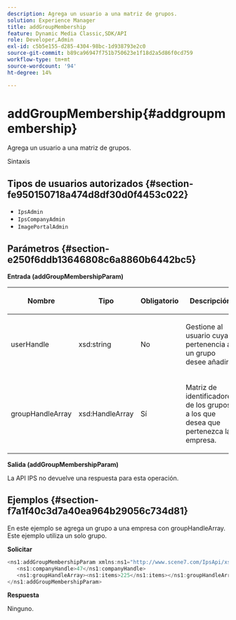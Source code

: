 ```yaml
---
description: Agrega un usuario a una matriz de grupos.
solution: Experience Manager
title: addGroupMembership
feature: Dynamic Media Classic,SDK/API
role: Developer,Admin
exl-id: c5b5e155-d285-4304-98bc-1d938793e2c0
source-git-commit: b89ca96947f751b750623e1f18d2a5d86f0cd759
workflow-type: tm+mt
source-wordcount: '94'
ht-degree: 14%

---
```


# addGroupMembership{#addgroupmembership}

Agrega un usuario a una matriz de grupos.

Sintaxis

## Tipos de usuarios autorizados {#section-fe950150718a474d8df30d0f4453c022}

* `IpsAdmin`
* `IpsCompanyAdmin`
* `ImagePortalAdmin`

## Parámetros {#section-e250f6ddb13646808c6a8860b6442bc5}

**Entrada (addGroupMembershipParam)**

<table id="table_71AD8902E4854CA5A12379DBA4DF17C7"> 
 <thead> 
  <tr> 
   <th colname="col1" class="entry"> <p>Nombre </p> </th> 
   <th colname="col2" class="entry"> <p>Tipo </p> </th> 
   <th colname="col3" class="entry"> <p>Obligatorio </p> </th> 
   <th colname="col4" class="entry"> <p>Descripción </p> </th> 
  </tr> 
 </thead>
 <tbody> 
  <tr> 
   <td colname="col1"> <span class="codeph"> <span class="varname"> userHandle</span> </span> </td> 
   <td colname="col2"> <span class="codeph"> xsd:string</span> </td> 
   <td colname="col3"> <p>No </p> </td> 
   <td colname="col4"> <p>Gestione al usuario cuya pertenencia a un grupo desee añadir. </p> </td> 
  </tr> 
  <tr> 
   <td colname="col1"> <span class="codeph"> <span class="varname"> groupHandleArray</span> </span> </td> 
   <td colname="col2"> <span class="codeph"> xsd:HandleArray</span> </td> 
   <td colname="col3"> <p>Sí </p> </td> 
   <td colname="col4"> <p>Matriz de identificadores de los grupos a los que desea que pertenezca la empresa. </p> </td> 
  </tr> 
 </tbody> 
</table>

**Salida (addGroupMembershipParam)**

La API IPS no devuelve una respuesta para esta operación.

## Ejemplos {#section-f7a1f40c3d7a40ea964b29056c734d81}

En este ejemplo se agrega un grupo a una empresa con groupHandleArray. Este ejemplo utiliza un solo grupo.

**Solicitar**

```java {.line-numbers}
<ns1:addGroupMembershipParam xmlns:ns1="http://www.scene7.com/IpsApi/xsd">
   <ns1:companyHandle>47</ns1:companyHandle>
   <ns1:groupHandleArray><ns1:items>225</ns1:items></ns1:groupHandleArray>
</ns1:addGroupMembershipParam>
```

**Respuesta**

Ninguno.
